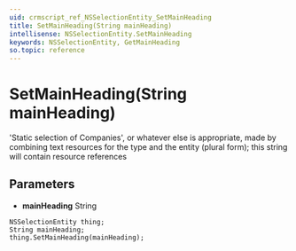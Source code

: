 ```yaml
---
uid: crmscript_ref_NSSelectionEntity_SetMainHeading
title: SetMainHeading(String mainHeading)
intellisense: NSSelectionEntity.SetMainHeading
keywords: NSSelectionEntity, GetMainHeading
so.topic: reference
---
```


# SetMainHeading(String mainHeading)

'Static selection of Companies', or whatever else is appropriate, made by combining text resources for the type and the entity (plural form); this string will contain resource references

## Parameters

* **mainHeading** String

```crmscript
NSSelectionEntity thing;
String mainHeading;
thing.SetMainHeading(mainHeading);
```

